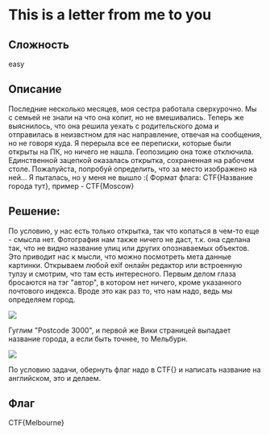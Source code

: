 # This is a letter from me to you
## Сложность
easy

## Описание
Последние несколько месяцев, моя сестра работала сверхурочно. Мы с семьей не знали на что она копит, но не вмешивались. Теперь же выяснилось, что она решила уехать с родительского дома и отправилась в неизвстном для нас направление, отвечая на сообщения, но не говоря куда. 
Я перерыла все ее переписки, которые были открыты на ПК, но ничего не нашла. Геопозицию она тоже отключила. Единственной зацепкой оказалась открытка, сохраненная на рабочем столе. Пожалуйста, попробуй определить, что за место изображено на ней... Я пыталась, но у меня не вышло :(
Формат флага: CTF{Название города тут}, пример - CTF{Moscow}

## Решение:
По условию, у нас есть только открытка, так что копаться в чем-то еще - смысла нет. 
Фотография нам также ничего не даст, т.к. она сделана так, что не видно название улиц или других опознаваемых объектов. Это приводит нас к мысли, что можно посмотреть мета данные картинки.
Открываем любой exif онлайн редактор или встроенную тулзу и смотрим, что там есть интересного. Первым делом глаза бросаются на тэг "автор", в котором нет ничего, кроме указанного почтового индекса. Вроде это как раз то, что нам надо, ведь мы определяем город.

![](https://i.imgur.com/i01Vive.png)

Гуглим "Postcode 3000", и первой же Вики страницей выпадает название города, а если быть точнее, то Мельбурн. 

![](https://i.imgur.com/3esvQvB.png)


По условию задачи, обернуть флаг надо в CTF{} и написать название на английском, это и делаем.

## Флаг
CTF{Melbourne}
